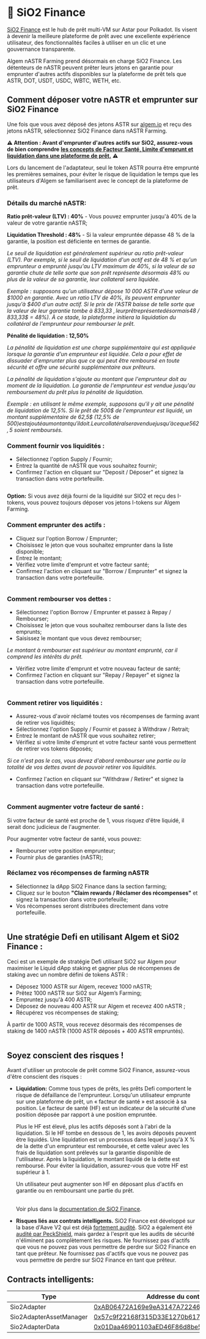 # 🍋 SiO2 Finance

[SiO2 Finance](https://www.sio2.finance/) est le hub de prêt multi-VM sur Astar pour Polkadot. Ils visent à devenir la meilleure plateforme de prêt avec une excellente expérience utilisateur, des fonctionnalités faciles à utiliser en un clic et une gouvernance transparente.

Algem nASTR Farming prend désormais en charge SiO2 Finance. Les détenteurs de nASTR peuvent prêter leurs jetons en garantie pour emprunter d'autres actifs disponibles sur la plateforme de prêt tels que ASTR, DOT, USDT, USDC, WBTC, WETH, etc.

## Comment déposer votre nASTR et emprunter sur SiO2 Finance

Une fois que vous avez déposé des jetons ASTR sur [algem.io](http://algem.io/)  et reçu des jetons nASTR, sélectionnez SiO2 Finance dans nASTR Farming.

**⚠️ Attention : Avant d'emprunter d'autres actifs sur SiO2, assurez-vous de bien comprendre** [**les concepts de Facteur Santé, Limite d'emprunt et liquidation dans une plateforme de prêt.**](https://docs.algem.io/get-started/how-to-use-algems-nastr-farming/sio2-finance#be-aware-of-risks) **⚠️**

Lors du lancement de l'adaptateur, seul le token ASTR pourra être emprunté les premières semaines, pour éviter le risque de liquidation le temps que les utilisateurs d'Algem se familiarisent avec le concept de la plateforme de prêt.

### **Détails du marché nASTR:**

**Ratio prêt-valeur (LTV) : 40%** - Vous pouvez emprunter jusqu'à 40% de la valeur de votre garantie nASTR;

**Liquidation Threshold : 48%** -  Si la valeur empruntée dépasse 48 % de la garantie, la position est déficiente en termes de garantie.

_Le seuil de liquidation est généralement supérieur au ratio prêt-valeur (LTV). Par exemple, si le seuil de liquidation d'un actif est de 48 % et qu'un emprunteur a emprunté jusqu'au LTV maximum de 40%, si la valeur de sa garantie chute de telle sorte que son prêt représente désormais 48% ou plus de la valeur de sa garantie, leur collateral sera liquidée._

_Exemple : supposons qu'un utilisateur dépose 10 000 ASTR d'une valeur de $1000 en garantie. Avec un ratio LTV de 40%, ils peuvent emprunter jusqu'à $400 d'un autre actif. Si le prix de l'ASTR baisse de telle sorte que la valeur de leur garantie tombe à 833,33 $, leur prêt représente désormais 48% de la valeur de leur garantie (400$ / 833,33$ = 48%). À ce stade, la plateforme initiera la liquidation du collatéral de l'emprunteur pour rembourser le prêt._

**Pénalité de liquidation : 12,50%**

_La pénalité de liquidation est une charge supplémentaire qui est appliquée lorsque la garantie d'un emprunteur est liquidée. Cela a pour effet de dissuader d'emprunter plus que ce qui peut être remboursé en toute sécurité et offre une sécurité supplémentaire aux prêteurs._

_La pénalité de liquidation s'ajoute au montant que l'emprunteur doit au moment de la liquidation. La garantie de l'emprunteur est vendue jusqu'au remboursement du prêt plus la pénalité de liquidation._

_Exemple : en utilisant le même exemple, supposons qu'il y ait une pénalité de liquidation de 12,5%. Si le prêt de 500$ de l'emprunteur est liquidé, un montant supplémentaire de 62,5$ (12,5% de 500$) est ajouté au montant qu'il doit. Leur collatéral sera vendue jusqu'à ce que 562,5$ soient remboursés._

### **Comment fournir vos liquidités :**

* Sélectionnez l'option Supply / Fournir;
* Entrez la quantité de nASTR que vous souhaitez fournir;
* Confirmez l'action en cliquant sur "Deposit / Déposer" et signez la transaction dans votre portefeuille.

<figure><img src="../../.gitbook/assets/01_Supply.png" alt=""><figcaption></figcaption></figure>

**Option:** Si vous avez déjà fourni de la liquidité sur SIO2 et reçu des I-tokens, vous pouvez toujours déposer vos jetons I-tokens sur Algem Farming.

### **Comment emprunter des actifs :**

* Cliquez sur l'option Borrow / Emprunter;
* Choisissez le jeton que vous souhaitez emprunter dans la liste disponible;
* Entrez le montant;
* Vérifiez votre limite d'emprunt et votre facteur santé;
* Confirmez l'action en cliquant sur "Borrow / Emprunter" et signez la transaction dans votre portefeuille.

<figure><img src="../../.gitbook/assets/02_Borrow.png" alt=""><figcaption></figcaption></figure>

### **Comment rembourser vos dettes :**

* Sélectionnez l'option Borrow / Emprunter et passez à Repay / Rembourser;
* Choisissez le jeton que vous souhaitez rembourser dans la liste des emprunts;
* Saisissez le montant que vous devez rembourser;

_Le montant à rembourser est supérieur au montant emprunté, car il comprend les intérêts du prêt._

* Vérifiez votre limite d'emprunt et votre nouveau facteur de santé;
* Confirmez l'action en cliquant sur "Repay / Repayer" et signez la transaction dans votre portefeuille.

<figure><img src="../../.gitbook/assets/03_Repay.png" alt=""><figcaption></figcaption></figure>

### **Comment retirer vos liquidités :**

* Assurez-vous d'avoir réclamé toutes vos récompenses de farming avant de retirer vos liquidités;
* Sélectionnez l'option Supply / Fournir et passez à Withdraw / Retrait;
* Entrez le montant de nASTR que vous souhaitez retirer;
* Vérifiez si votre limite d'emprunt et votre facteur santé vous permettent de retirer vos tokens déposés;

_Si ce n'est pas le cas, vous devez d'abord rembourser une partie ou la totalité de vos dettes avant de pouvoir retirer vos liquidités._

* Confirmez l'action en cliquant sur "Withdraw / Retirer" et signez la transaction dans votre portefeuille.

<figure><img src="../../.gitbook/assets/04_Withdraw.png" alt=""><figcaption></figcaption></figure>

### **Comment augmenter votre facteur de santé :**

Si votre facteur de santé est proche de 1, vous risquez d'être liquidé, il serait donc judicieux de l'augmenter.

Pour augmenter votre facteur de santé, vous pouvez:

* Rembourser votre position emprunteur;
* Fournir plus de garanties (nASTR);

### **Réclamez vos récompenses de farming nASTR**

* Sélectionnez la dApp SiO2 Finance dans la section farming;
* Cliquez sur le bouton **"Claim rewards / Réclamer des récompenses"** et signez la transaction dans votre portefeuille;
* Vos récompenses seront distribuées directement dans votre portefeuille.

<figure><img src="../../.gitbook/assets/05_Claim.png" alt=""><figcaption></figcaption></figure>

## Une stratégie Defi en utilisant Algem et Si02 Finance :

Ceci est un exemple de stratégie Defi utilisant SiO2 sur Algem pour maximiser le Liquid dApp staking et gagner plus de récompenses de staking avec un nombre défini de tokens ASTR :

* Déposez 1000 ASTR sur Algem, recevez 1000 nASTR;
* Prêtez 1000 nASTR sur Si02 sur Algem’s Farming;
* Empruntez jusqu'à 400 ASTR;
* Déposez de nouveau 400 ASTR sur Algem et recevez 400 nASTR ;
* Récupérez vos récompenses de staking;

À partir de 1000 ASTR, vous recevez désormais des récompenses de staking de 1400 nASTR (1000 ASTR déposés + 400 ASTR empruntés).

<figure><img src="../../.gitbook/assets/Defi Strategy _ nASTR Lending.png" alt=""><figcaption></figcaption></figure>

## Soyez conscient des risques !

Avant d'utiliser un protocole de prêt comme SiO2 Finance, assurez-vous d'être conscient des risques :

*   **Liquidation:** Comme tous types de prêts, les prêts Defi comportent le risque de défaillance de l'emprunteur. Lorsqu'un utilisateur emprunte sur une plateforme de prêt, un « facteur de santé » est associé à sa position. Le facteur de santé (HF) est un indicateur de la sécurité d'une position déposée par rapport à une position empruntée.



    Plus le HF est élevé, plus les actifs déposés sont à l'abri de la liquidation. Si le HF tombe en dessous de 1, les avoirs déposés peuvent être liquidés. Une liquidation est un processus dans lequel jusqu'à X % de la dette d'un emprunteur est remboursée, et cette valeur avec les frais de liquidation sont prélevés sur la garantie disponible de l'utilisateur. Après la liquidation, le montant liquidé de la dette est remboursé. Pour éviter la liquidation, assurez-vous que votre HF est supérieur à 1.



    Un utilisateur peut augmenter son HF en déposant plus d'actifs en garantie ou en remboursant une partie du prêt.

    \
    &#x20;Voir plus dans la [documentation de SiO2 Finance](https://sio2-finance.gitbook.io/en/systems/risk-parameters).
* **Risques liés aux contrats intelligents.** SiO2 Finance est développé sur la base d'Aave V2 qui est déjà [fortement audité](https://docs.aave.com/developers/v/2.0/security-and-audits). SiO2 a également été [audité par PeckShield](https://github.com/SiO2-Finance/contracts/tree/main/audits), mais gardez à l'esprit que les audits de sécurité n'éliminent pas complètement les risques. Ne fournissez pas d'actifs que vous ne pouvez pas vous permettre de perdre sur SiO2 Finance en tant que prêteur. 
  Ne fournissez pas d'actifs que vous ne pouvez pas vous permettre de perdre sur SiO2 Finance en tant que prêteur.

## Contracts intelligents:

<table><thead><tr><th width="264">Type</th><th>Addresse du contrat</th></tr></thead><tbody><tr><td>Sio2Adapter</td><td><a href="https://blockscout.com/astar/address/0xAB06472A169e9eA3147A722464631D10553E384D">0xAB06472A169e9eA3147A722464631D10553E384D</a></td></tr><tr><td>Sio2AdapterAssetManager</td><td><a href="https://blockscout.com/astar/address/0x57c9f22168f315D33E1270b617F32F7940B89D67">0x57c9f22168f315D33E1270b617F32F7940B89D67</a></td></tr><tr><td>Sio2AdapterData</td><td><a href="https://blockscout.com/astar/address/0x01Daa46901103aED46F86d8be5376c3e12E8bd8b">0x01Daa46901103aED46F86d8be5376c3e12E8bd8b</a></td></tr></tbody></table>
